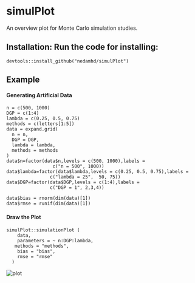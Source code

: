 # simulPlot
An overview plot for Monte Carlo simulation studies.
## Installation: Run the code for installing:
`devtools::install_github("nedamhd/simulPlot")`

## Example
#### Generating Artificial Data
```{r}
n = c(500, 1000)
DGP = c(1:4)
lambda = c(0.25, 0.5, 0.75)
methods = c(letters[1:5])
data = expand.grid(
  n = n,
  DGP = DGP,
  lambda = lambda,
  methods = methods
)
data$n=factor(data$n,levels = c(500, 1000),labels = 
                 c("n = 500", 1000))
data$lambda=factor(data$lambda,levels = c(0.25, 0.5, 0.75),labels = 
                c("lambda = 25",  50, 75))
data$DGP=factor(data$DGP,levels = c(1:4),labels = 
                c("DGP = 1", 2,3,4))

data$bias = rnorm(dim(data)[1])
data$rmse = runif(dim(data)[1])

```  
  #### Draw the Plot
  
```{r, data}
simulPlot::simulationPlot (  
    data,  
    parameters = ~ n:DGP:lambda,  
   methods = "methods",  
    bias = "bias",  
    rmse = "rmse"  
  )
```


![plot](https://github.com/nedamhd/simulPlot/assets/38834367/99f41a0e-2a44-4ba2-a938-2a3f04dfe8b5)
